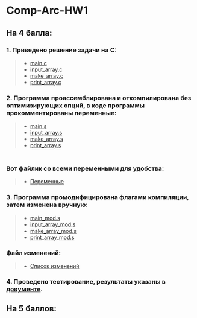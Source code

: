 # Comp-Arc-HW1

## На 4 балла:
 ### 1. Приведено решение задачи на С:
   > * [main.c](https://github.com/KcasTischaWattt/Comp-Arc-HW1/blob/main/C-files/main.c)
   > * [input_array.c](https://github.com/KcasTischaWattt/Comp-Arc-HW1/blob/main/C-files/input_array.c)
   > * [make_array.c](https://github.com/KcasTischaWattt/Comp-Arc-HW1/blob/main/C-files/make_array.c)
   > * [print_array.c](https://github.com/KcasTischaWattt/Comp-Arc-HW1/blob/main/C-files/print_array.c)

 ### 2. Программа проассемблирована и откомпилирована без оптимизирующих опций, в коде программы прокомментированы переменные:
   > * [main.s](https://github.com/KcasTischaWattt/Comp-Arc-HW1/blob/main/asm-files/default/main.s)
   > * [input_array.s](https://github.com/KcasTischaWattt/Comp-Arc-HW1/blob/main/asm-files/default/input_array.s)
   > * [make_array.s](https://github.com/KcasTischaWattt/Comp-Arc-HW1/blob/main/asm-files/default/make_array.s)
   > * [print_array.s](https://github.com/KcasTischaWattt/Comp-Arc-HW1/blob/main/asm-files/default/print_array.s)
    
   ### <br> Вот файлик со всеми переменными для удобства:
   > * [Переменные](https://github.com/KcasTischaWattt/Comp-Arc-HW1/blob/main/Variables.md)

 ### 3. Программа промодифицирована флагами компиляции, затем изменена вручную:
   > * [main_mod.s](https://github.com/KcasTischaWattt/Comp-Arc-HW1/blob/main/asm-files/mod/main_mod.s)
   > * [input_array_mod.s](https://github.com/KcasTischaWattt/Comp-Arc-HW1/blob/main/asm-files/mod/input_array_mod.s)
   > * [make_array_mod.s](https://github.com/KcasTischaWattt/Comp-Arc-HW1/blob/main/asm-files/mod/make_array_mod.s)
   > * [print_array_mod.s](https://github.com/KcasTischaWattt/Comp-Arc-HW1/blob/main/asm-files/mod/print_array_mod.s)
   ### Файл изменений:
   > * [Список изменений](https://github.com/KcasTischaWattt/Comp-Arc-HW1/blob/main/md-files/changes1.md)
 
 ### 4. Проведено тестирование, результаты указаны в [документе](https://github.com/KcasTischaWattt/Comp-Arc-HW1/blob/main/tests.md).
 
 
  
## На 5 баллов:
